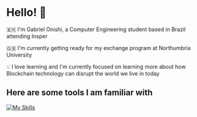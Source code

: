 # Hello! 👋

🇧🇷 I'm Gabriel Onishi, a Computer Engineering student based in Brazil attending Insper

🇬🇧 I'm currently getting ready for my exchange program at Northumbria University

💡 I love learning and I'm currently focused on learning more about how Blockchain technology can disrupt the world we live in today

## Here are some tools I am familiar with
[![My Skills](https://skillicons.dev/icons?i=py,js,c,cs,cpp,java,bash,html,css,django,react,nodejs,mysql,fastapi,postman,selenium,aws,terraform,linux,kali,git,github,solidity,remix)](https://skillicons.dev)

